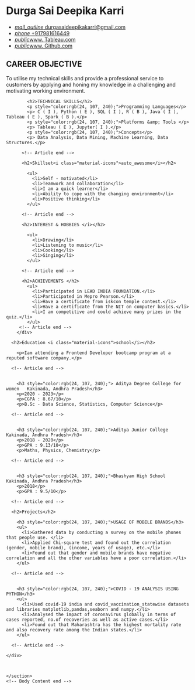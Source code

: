 <!doctype html>
<html lang="en">
<head>
 <!-- Meta Tags -->
  <meta charset="UTF-8">
  <meta http-equiv="X-UA-Compatible" content="IE=edge">
  <meta name="description"  content="Focused on exploring design solutions that would visually communicate the functionality of certain tools and make publicly visible assets.">
  <meta name="keywords" content="Sketch, Figma, Axure, Invision, Proto.io, Figma, Principal, Adobe Suite (PS, AI, XD), Microsoft Office (Certified)">
  <meta name="author" content="Durga Sai Deepika">
  <meta name="viewport" content="width=device-width, initial-scale=1.0">
	  
	
  <!-- Tab Title Tag -->
  <title>Durga Sai Deepika Karri, Resume- UX Designer</title>
	
  <!-- Stylesheet -->
  <link type="text/css" href="assets/styles/css/style.css" rel="stylesheet">
	
  <!-- Material Icons -->
  <link href="https://fonts.googleapis.com/icon?family=Material+Icons" rel="stylesheet">

</head>

<body>
<div class="container">
  <div class="header">
    <h1>Durga Sai Deepika Karri</h1>	  
	<ul>
	  <li><a href="mailto:durgasaideepikakarri@gmail.com"><i class="material-icons">mail_outline</i> durgasaideepikakarri@gmail.com</a></li>
	  <li><a href="tel: +91798616449"> <i class="material-icons">phone</i> +917981616449 </a></li>
	  <li> <a href="https://public.tableau.com/app/profile/durga.sai.deepika.karri/vizzes" target="_blank"><i class="material-icons">public</i>www. Tableau.com </a></li>
      <li> <a href="https://github.com/KDeepika-brs" target="_blank"><i class="material-icons">public</i>www. Github.com </a></li>
	</ul>  
  </div>
  <!-- Header Ends here -->
  
  <div class="main">
<div class="left">
        <h2>CAREER OBJECTIVE</h2>
              <p>To utilise my technical skills and provide a professional service to customers by applying and honing my knowledge in a challenging and motivating working environment.</p>
         <!-- Article end -->

        
            <h2>TECHNICAL SKILLS</h2>
            <p style="color:rgb(24, 107, 240);">Programming Languages</p>
            <p> C ( I ), Python ( E ), SQL ( I ), R ( B ), Java ( I ), Tableau ( E ), Spark ( B ).</p>
            <p style="color:rgb(24, 107, 240);">Platforms &amp; Tools </p>
            <p> Tableau ( E ), Jupyter( I ).</p>
            <p style="color:rgb(24, 107, 240);">Concepts</p>
            <p> Data Analysis, Data Mining, Machine Learning, Data Structures.</p>
          
          <!-- Article end -->
    
          <h2>Skillset<i class="material-icons">auto_awesome</i></h2>
          
            <ul>
              <li>Self - motivated</li>
              <li>Teamwork and collaboration</li>
              <li>I am a quick learner</li>
              <li>Ability to cope with the changing environment</li>
              <li>Positive thinking</li>
            </ul>
          
          <!-- Article end -->
    
          <h2>INTEREST & HOBBIES </i></h2>
          
            <ul>
              <li>Drawing</li>
              <li>Listening to music</li>
              <li>Cooking</li>
              <li>Singing</li>
            </ul>
          
          <!-- Article end -->

          <h2>ACHIEVEMENTS </h2>
            <ul>
              <li>Participated in LEAD INDIA FOUNDATION.</li>
              <li>Participated in Mepro Pearson.</li>
              <li>Have a certificate from iskcon temple contest.</li>
              <li>Have a certificate from the NIT on computer basics.</li>
              <li>I am competitive and could achieve many prizes in the quiz.</li>
            </ul>
         <!-- Article end -->
        </div>

<div class="right">
   
      <h2>Education <i class="material-icons">school</i></h2>
     
        <p>Iam attending a Frontend Developer bootcamp program at a reputed software company.</p>
    
      <!-- Article end -->
		
    
        <h3 style="color:rgb(24, 107, 240);"> Aditya Degree College for women	Kakinada, Andhra Pradesh</h3>
        <p>2020 - 2023</p>
        <p>CGPA : 8.67/10</p>
        <p>B.Sc - Data Science, Statistics, Computer Science</p>
     
      <!-- Article end -->
		
    
        <h3 style="color:rgb(24, 107, 240);">Aditya Junior College	Kakinada, Andhra Pradesh</h3>
        <p>2018 - 2020</p>
        <p>GPA : 9.13/10</p>
        <p>Maths, Physics, Chemistry</p>
      
      <!-- Article end -->

      
        <h3 style="color:rgb(24, 107, 240);">Bhashyam High School	Kakinada, Andhra Pradesh</h3>
        <p>2018</p>
        <p>GPA : 9.5/10</p>
     
      <!-- Article end -->

      <h2>Projects</h2>
      
        <h3 style="color:rgb(24, 107, 240);">USAGE OF MOBILE BRANDS</h3>
        <ul>
          <li>Gathered data by conducting a survey on the mobile phones that people use. </li>
          <li>Applied Chi-square test and found out the correlation (gender, mobile brand), (income, years of usage), etc.</li>
          <li>Found out that gender and mobile brands have negative correlation and all the other variables have a poor correlation.</li>
        </ul>
      
      <!-- Article end -->

      
        <h3 style="color:rgb(24, 107, 240);">COVID - 19 ANALYSIS USING PYTHON</h3>
        <ul>
          <li>Used covid-19 india and covid_vaccination_statewise datasets and libraries matplotlib,pandas,seaborn and numpy.</li>
          <li>Analysed the impact of coronavirus globally in terms of cases reported, no.of recoveries as well as active cases.</li>
          <li>Found out that Maharashtra has the highest mortality rate and also recovery rate among the Indian states.</li>
        </ul>
     
      <!-- Article end -->

    </div>

     
		
    </section>
    <!-- Body Content end --> 
	  
  </div>
  <!-- Main Content end --> 
	
</div> <!-- Wrapper Ends here -->
</body>
</html>
